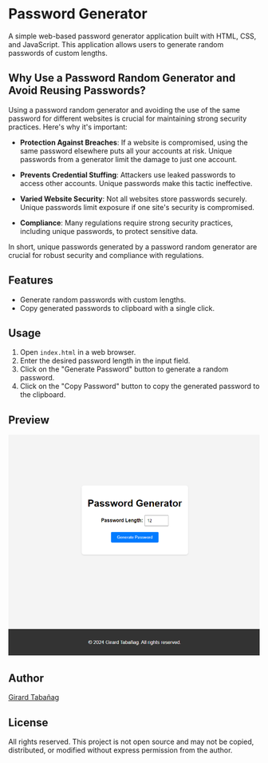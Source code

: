 # Password Generator

A simple web-based password generator application built with HTML, CSS, and JavaScript. This application allows users to generate random passwords of custom lengths.

## Why Use a Password Random Generator and Avoid Reusing Passwords?

Using a password random generator and avoiding the use of the same password for different websites is crucial for maintaining strong security practices. Here's why it's important:

- **Protection Against Breaches**: If a website is compromised, using the same password elsewhere puts all your accounts at risk. Unique passwords from a generator limit the damage to just one account.

- **Prevents Credential Stuffing**: Attackers use leaked passwords to access other accounts. Unique passwords make this tactic ineffective.

- **Varied Website Security**: Not all websites store passwords securely. Unique passwords limit exposure if one site's security is compromised.

- **Compliance**: Many regulations require strong security practices, including unique passwords, to protect sensitive data.

In short, unique passwords generated by a password random generator are crucial for robust security and compliance with regulations.

## Features

- Generate random passwords with custom lengths.
- Copy generated passwords to clipboard with a single click.

## Usage

1. Open `index.html` in a web browser.
2. Enter the desired password length in the input field.
3. Click on the "Generate Password" button to generate a random password.
4. Click on the "Copy Password" button to copy the generated password to the clipboard.

## Preview

![Password Generator Preview](preview.png)

## Author

[Girard Tabañag](https://password.tabanag.com)

## License

All rights reserved. This project is not open source and may not be copied, distributed, or modified without express permission from the author.